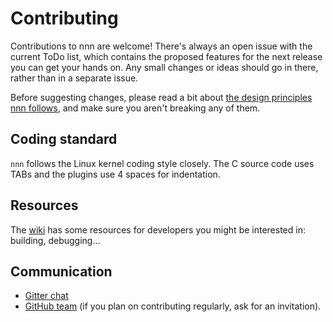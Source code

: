 # Contributing
Contributions to nnn are welcome! There's always an open issue with the current ToDo list, which contains the proposed features for the next release you can get your hands on. Any small changes or ideas should go in there, rather than in a separate issue.

Before suggesting changes, please read a bit about [the design principles nnn follows](https://github.com/jarun/nnn/wiki#design), and make sure you aren't breaking any of them.

## Coding standard

`nnn` follows the Linux kernel coding style closely. The C source code uses TABs and the plugins use 4 spaces for indentation.

## Resources
The [wiki](https://github.com/jarun/nnn/wiki/Developer-guides) has some resources for developers you might be interested in: building, debugging...

## Communication
* [Gitter chat](https://gitter.im/jarun/nnn)
* [GitHub team](https://github.com/nnn-devs) (if you plan on contributing regularly, ask for an invitation).
